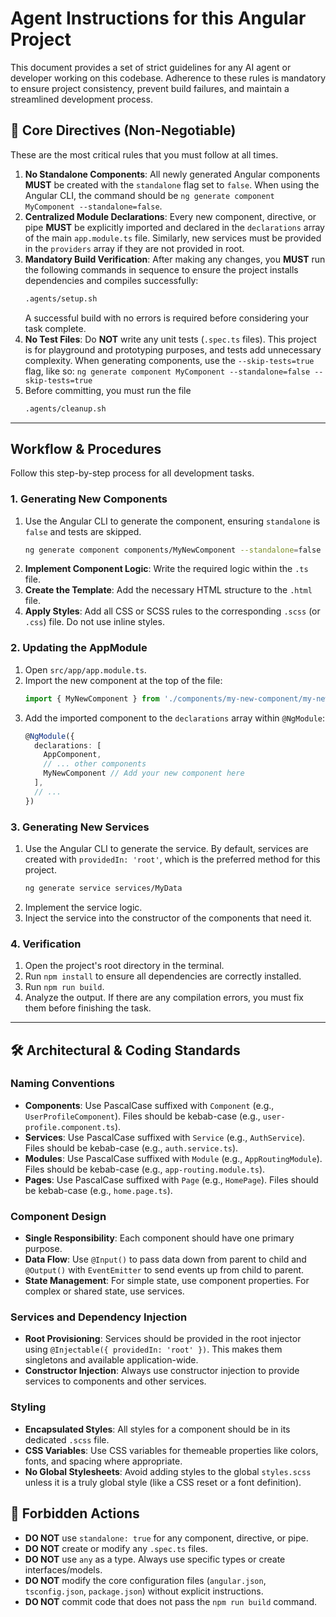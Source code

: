 # Agent Instructions for this Angular Project

This document provides a set of strict guidelines for any AI agent or developer working on this codebase. Adherence to these rules is mandatory to ensure project consistency, prevent build failures, and maintain a streamlined development process.

## 🔴 Core Directives (Non-Negotiable)

These are the most critical rules that you must follow at all times.

1.  **No Standalone Components**: All newly generated Angular components **MUST** be created with the `standalone` flag set to `false`. When using the Angular CLI, the command should be `ng generate component MyComponent --standalone=false`.
2.  **Centralized Module Declarations**: Every new component, directive, or pipe **MUST** be explicitly imported and declared in the `declarations` array of the main `app.module.ts` file. Similarly, new services must be provided in the `providers` array if they are not provided in root.
3.  **Mandatory Build Verification**: After making any changes, you **MUST** run the following commands in sequence to ensure the project installs dependencies and compiles successfully:
    ```bash
    .agents/setup.sh
    ```
    A successful build with no errors is required before considering your task complete.
4.  **No Test Files**: Do **NOT** write any unit tests (`.spec.ts` files). This project is for playground and prototyping purposes, and tests add unnecessary complexity. When generating components, use the `--skip-tests=true` flag, like so:
    `ng generate component MyComponent --standalone=false --skip-tests=true`
5. Before committing, you must run the file 
    ```bash
   .agents/cleanup.sh
    ```
---

##  Workflow & Procedures

Follow this step-by-step process for all development tasks.

### 1. Generating New Components

1.  Use the Angular CLI to generate the component, ensuring `standalone` is `false` and tests are skipped.
    ```bash
    ng generate component components/MyNewComponent --standalone=false --skip-tests=true
    ```
2.  **Implement Component Logic**: Write the required logic within the `.ts` file.
3.  **Create the Template**: Add the necessary HTML structure to the `.html` file.
4.  **Apply Styles**: Add all CSS or SCSS rules to the corresponding `.scss` (or `.css`) file. Do not use inline styles.

### 2. Updating the AppModule

1.  Open `src/app/app.module.ts`.
2.  Import the new component at the top of the file:
    ```typescript
    import { MyNewComponent } from './components/my-new-component/my-new-component.component';
    ```
3.  Add the imported component to the `declarations` array within `@NgModule`:
    ```typescript
    @NgModule({
      declarations: [
        AppComponent,
        // ... other components
        MyNewComponent // Add your new component here
      ],
      // ...
    })
    ```

### 3. Generating New Services

1.  Use the Angular CLI to generate the service. By default, services are created with `providedIn: 'root'`, which is the preferred method for this project.
    ```bash
    ng generate service services/MyData
    ```
2.  Implement the service logic.
3.  Inject the service into the constructor of the components that need it.

### 4. Verification

1.  Open the project's root directory in the terminal.
2.  Run `npm install` to ensure all dependencies are correctly installed.
3.  Run `npm run build`.
4.  Analyze the output. If there are any compilation errors, you must fix them before finishing the task.

---

## 🛠️ Architectural & Coding Standards

### Naming Conventions
- **Components**: Use PascalCase suffixed with `Component` (e.g., `UserProfileComponent`). Files should be kebab-case (e.g., `user-profile.component.ts`).
- **Services**: Use PascalCase suffixed with `Service` (e.g., `AuthService`). Files should be kebab-case (e.g., `auth.service.ts`).
- **Modules**: Use PascalCase suffixed with `Module` (e.g., `AppRoutingModule`). Files should be kebab-case (e.g., `app-routing.module.ts`).
- **Pages**: Use PascalCase suffixed with `Page` (e.g., `HomePage`). Files should be kebab-case (e.g., `home.page.ts`).

### Component Design
- **Single Responsibility**: Each component should have one primary purpose.
- **Data Flow**: Use `@Input()` to pass data down from parent to child and `@Output()` with `EventEmitter` to send events up from child to parent.
- **State Management**: For simple state, use component properties. For complex or shared state, use services.

### Services and Dependency Injection
- **Root Provisioning**: Services should be provided in the root injector using `@Injectable({ providedIn: 'root' })`. This makes them singletons and available application-wide.
- **Constructor Injection**: Always use constructor injection to provide services to components and other services.

### Styling
- **Encapsulated Styles**: All styles for a component should be in its dedicated `.scss` file.
- **CSS Variables**: Use CSS variables for themeable properties like colors, fonts, and spacing where appropriate.
- **No Global Stylesheets**: Avoid adding styles to the global `styles.scss` unless it is a truly global style (like a CSS reset or a font definition).

## 🚫 Forbidden Actions

- **DO NOT** use `standalone: true` for any component, directive, or pipe.
- **DO NOT** create or modify any `.spec.ts` files.
- **DO NOT** use `any` as a type. Always use specific types or create interfaces/models.
- **DO NOT** modify the core configuration files (`angular.json`, `tsconfig.json`, `package.json`) without explicit instructions.
- **DO NOT** commit code that does not pass the `npm run build` command.
